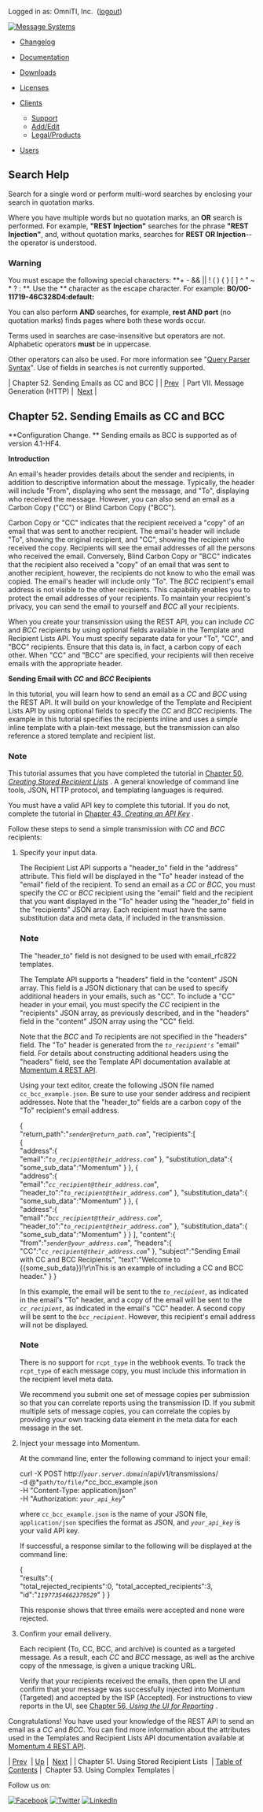 Logged in as: OmniTI, Inc.  ([logout](https://support.messagesystems.com/logout.php))

[![Message Systems](https://support.messagesystems.com/images/ms-white205.png)](https://support.messagesystems.com/start.php) 

*   [Changelog](https://support.messagesystems.com/start.php?show=changelog)
*   [Documentation](https://support.messagesystems.com/docs/)
*   [Downloads](https://support.messagesystems.com/start.php)

*   [Licenses](https://support.messagesystems.com/license_summary.php)
*   <a href="">Clients</a>
    *   [Support](https://support.messagesystems.com/cs.php)
    *   [Add/Edit](https://support.messagesystems.com/edit_client.php)
    *   [Legal/Products](https://support.messagesystems.com/edit_products.php)
*   [Users](https://support.messagesystems.com/edit_customer.php)

## Search Help

Search for a single word or perform multi-word searches by enclosing your search in quotation marks.

Where you have multiple words but no quotation marks, an **OR** search is performed. For example, **"REST Injection"** searches for the phrase **"REST Injection"**, and, without quotation marks, searches for **REST OR Injection**--the operator is understood.

### Warning

You must escape the following special characters: **+ - && || ! ( ) { } [ ] ^ " ~ * ? : \**. Use the **\** character as the escape character. For example: **B0/00-11719-46C328D4\:default\:**

You can also perform **AND** searches, for example, **rest AND port** (no quotation marks) finds pages where both these words occur.

Terms used in searches are case-insensitive but operators are not. Alphabetic operators **must** be in uppercase.

Other operators can also be used. For more information see "[Query Parser Syntax](https://lucene.apache.org/core/old_versioned_docs/versions/3_0_0/queryparsersyntax.html)". Use of fields in searches is not currently supported.

| Chapter 52. Sending Emails as CC and BCC |
| [Prev](using_list.php)  | Part VII. Message Generation (HTTP) |  [Next](complex_template.php) |

## Chapter 52. Sending Emails as CC and BCC

**Configuration Change. ** Sending emails as BCC is supported as of version 4.1-HF4.

**Introduction**

An email's header provides details about the sender and recipients, in addition to descriptive information about the message. Typically, the header will include "From", displaying who sent the message, and "To", displaying who received the message. However, you can also send an email as a Carbon Copy ("CC") or Blind Carbon Copy ("BCC").

Carbon Copy or "CC" indicates that the recipient received a "copy" of an email that was sent to another recipient. The email's header will include "To", showing the original recipient, and "CC", showing the recipient who received the copy. Recipients will see the email addresses of all the persons who received the email. Conversely, Blind Carbon Copy or "BCC" indicates that the recipient also received a "copy" of an email that was sent to another recipient, however, the recipients do not know to who the email was copied. The email's header will include only "To". The *BCC* recipient's email address is not visible to the other recipients. This capability enables you to protect the email addresses of your recipients. To maintain your recipient's privacy, you can send the email to yourself and *BCC* all your recipients.

When you create your transmission using the REST API, you can include *CC* and *BCC* recipients by using optional fields available in the Template and Recipient Lists API. You must specify separate data for your "To", "CC", and "BCC" recipients. Ensure that this data is, in fact, a carbon copy of each other. When "CC" and "BCC" are specified, your recipients will then receive emails with the appropriate header.

**Sending Email with *CC* and *BCC* Recipients** 

In this tutorial, you will learn how to send an email as a *CC* and *BCC* using the REST API. It will build on your knowledge of the Template and Recipient Lists API by using optional fields to specify the *CC* and *BCC* recipients. The example in this tutorial specifies the recipients inline and uses a simple inline template with a plain-text message, but the transmission can also reference a stored template and recipient list.

### Note

This tutorial assumes that you have completed the tutorial in [Chapter 50, *Creating Stored Recipient Lists*](stored_list.php "Chapter 50. Creating Stored Recipient Lists") . A general knowledge of command line tools, JSON, HTTP protocol, and templating languages is required.

You must have a valid API key to complete this tutorial. If you do not, complete the tutorial in [Chapter 43, *Creating an API Key*](create_apikey.php "Chapter 43. Creating an API Key") .

Follow these steps to send a simple transmission with *CC* and *BCC* recipients:

1.  Specify your input data.

    The Recipient List API supports a "header_to" field in the "address" attribute. This field will be displayed in the "To" header instead of the "email" field of the recipient. To send an email as a *CC* or *BCC*, you must specify the *CC* or *BCC* recipient using the "email" field and the recipient that you want displayed in the "To" header using the "header_to" field in the "recipients" JSON array. Each recipient must have the same substitution data and meta data, if included in the transmission.

    ### Note

    The "header_to" field is not designed to be used with email_rfc822 templates.

    The Template API supports a "headers" field in the "content" JSON array. This field is a JSON dictionary that can be used to specify additional headers in your emails, such as "CC". To include a "CC" header in your email, you must specify the *CC* recipient in the "recipients" JSON array, as previously described, and in the "headers" field in the "content" JSON array using the "CC" field.

    Note that the *BCC* and *To* recipients are not specified in the "headers" field. The "To" header is generated from the *`to_recipient's`* "email" field. For details about constructing additional headers using the "headers" field, see the Template API documentation available at [Momentum 4 REST API](https://support.messagesystems.com/docs/web-rest/v1_index.html).

    Using your text editor, create the following JSON file named `cc_bcc_example.json`. Be sure to use your sender address and recipient addresses. Note that the "header_to" fields are a carbon copy of the "To" recipient's email address.

    {  
       "return_path":"*`sender@return_path.com`*",
       "recipients":[  
          {  
             "address":{  
                "email":"*`to_recipient@their_address.com`*"
             },
             "substitution_data":{  
                "some_sub_data":"Momentum"
             }
          },
          {  
             "address":{  
                "email":"*`cc_recipient@their_address.com`*",
                "header_to":"*`to_recipient@their_address.com`*"
             },
             "substitution_data":{  
                "some_sub_data":"Momentum"
             }
          },
          {  
             "address":{  
                "email":"*`bcc_recipient@their_address.com`*",
                "header_to":"*`to_recipient@their_address.com`*"
             },
             "substitution_data":{  
                "some_sub_data":"Momentum"
             }
          }
       ],
       "content":{  
          "from":"*`sender@your_address.com`*",
          "headers":{  
             "CC":"*`cc_recipient@their_address.com`*"
          },
          "subject":"Sending Email with CC and BCC Recipients",
          "text":"Welcome to {{some_sub_data}}!\r\nThis is an example of including a CC and BCC header."
       }
    }

    In this example, the email will be sent to the *`to_recipient`*, as indicated in the email's "To" header, and a copy of the email will be sent to the *`cc_recipient`*, as indicated in the email's "CC" header. A second copy will be sent to the *`bcc_recipient`*. However, this recipient's email address will not be displayed.

    ### Note

    There is no support for `rcpt_type` in the webhook events. To track the `rcpt_type` of each message copy, you must include this information in the recipient level meta data.

    We recommend you submit one set of message copies per submission so that you can correlate reports using the transmission ID. If you submit multiple sets of message copies, you can correlate the copies by providing your own tracking data element in the meta data for each message in the set.

2.  Inject your message into Momentum.

    At the command line, enter the following command to inject your email:

    curl -X POST http://*`your.server.domain`*/api/v1/transmissions/ \
    -d @*`path/to/file/`*cc_bcc_example.json \
    -H "Content-Type: application/json" \
    -H "Authorization: *`your_api_key`*"

    where `cc_bcc_example.json` is the name of your JSON file, `application/json` specifies the format as JSON, and *`your_api_key`* is your valid API key.

    If successful, a response similar to the following will be displayed at the command line:

    {  
       "results":{  
          "total_rejected_recipients":0,
          "total_accepted_recipients":3,
          "id":"*`11977354662379529`*"
       }
    }

    This response shows that three emails were accepted and none were rejected.

3.  Confirm your email delivery.

    Each recipient (To, CC, BCC, and archive) is counted as a targeted message. As a result, each *CC* and *BCC* message, as well as the archive copy of the nmessage, is given a unique tracking URL.

    Verify that your recipients received the emails, then open the UI and confirm that your message was successfully injected into Momentum (Targeted) and accepted by the ISP (Accepted). For instructions to view reports in the UI, see [Chapter 56, *Using the UI for Reporting*](reporting_ui.php "Chapter 56. Using the UI for Reporting") .

Congratulations! You have used your knowledge of the REST API to send an email as a *CC* and *BCC*. You can find more information about the attributes used in the Templates and Recipient Lists API documentation available at [Momentum 4 REST API](https://support.messagesystems.com/docs/web-rest/v1_index.html).

| [Prev](using_list.php)  | [Up](p.http_rest.php) |  [Next](complex_template.php) |
| Chapter 51. Using Stored Recipient Lists  | [Table of Contents](index.php) |  Chapter 53. Using Complex Templates |

Follow us on:

[![Facebook](https://support.messagesystems.com/images/icon-facebook.png)](http://www.facebook.com/messagesystems) [![Twitter](https://support.messagesystems.com/images/icon-twitter.png)](http://twitter.com/#!/MessageSystems) [![LinkedIn](https://support.messagesystems.com/images/icon-linkedin.png)](http://www.linkedin.com/company/message-systems)